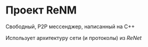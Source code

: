 # Проект ReNM

Свободный, P2P мессенджер, написанный на C++

Использует архитектуру сети (и протоколы) из *ReNet*